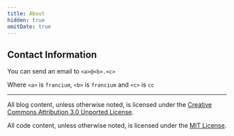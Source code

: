 ```yaml
---
title: About
hidden: true
omitDate: true
---
```

<!-- hidden: prevent hugo from adding this as a blog article -->
<!-- omitDate: don't show a date -->

## Contact Information

You can send an email to `<a>@<b>.<c>`

Where `<a>` is `francium`, `<b>` is `francium` and `<c>` is `cc`

---

All blog content, unless otherwise noted, is licensed under the [Creative Commons Attribution
3.0 Unported License](https://creativecommons.org/licenses/by/3.0/deed.en_US).

All code content, unless otherwise noted, is licensed under the [MIT
License](https://opensource.org/licenses/MIT).
